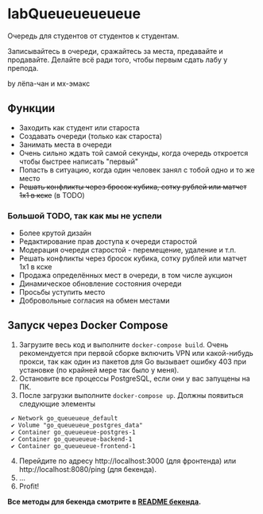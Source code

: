 # labQueueueueueue

Очередь для студентов от студентов к студентам. 

Записывайтесь в очереди, сражайтесь за места, предавайте и продавайте. 
Делайте всё ради того, чтобы первым сдать лабу у препода.

by лёпа-чан и мх-эмакс

## Функции

- Заходить как студент или староста
- Создавать очереди (только как староста)
- Занимать места в очереди
- Очень сильно ждать той самой секунды, когда очередь откроется чтобы быстрее написать "первый"
- Попасть в ситуацию, когда один человек занял с тобой одно и то же место
- ~~Решать конфликты через бросок кубика, сотку рублей или матчет 1х1 в кске~~ (в TODO)

### Большой TODO, так как мы не успели

- Более крутой дизайн
- Редактирование прав доступа к очереди старостой
- Модерация очереди старостой - перемещение, удаление и т.п.
- Решать конфликты через бросок кубика, сотку рублей или матчет 1х1 в кске
- Продажа определённых мест в очереди, в том числе аукцион
- Динамическое обновление состояния очереди
- Просьбы уступить место
- Добровольные согласия на обмен местами


## Запуск через Docker Compose

1. Загрузите весь код и выполните `docker-compose build`. 
Очень рекомендуется при первой сборке включить VPN или какой-нибудь прокси, так как один из пакетов для Go вызывает ошибку 403 при установке (по крайней мере так было у меня).
2. Остановите все процессы PostgreSQL, если они у вас запущены на ПК.
3. После загрузки выполните `docker-compose up`. Должны появиться следующие элементы
```
 ✔ Network go_queueueue_default
 ✔ Volume "go_queueueue_postgres_data"
 ✔ Container go_queueueue-postgres-1
 ✔ Container go_queueueue-backend-1
 ✔ Container go_queueueue-frontend-1
 ```
4. Перейдите по адресу http://localhost:3000 (для фронтенда) или http://localhost:8080/ping (для бекенда).
5. ...
6. Profit!

**Все методы для бекенда смотрите в [README бекенда](backend/README.md).**